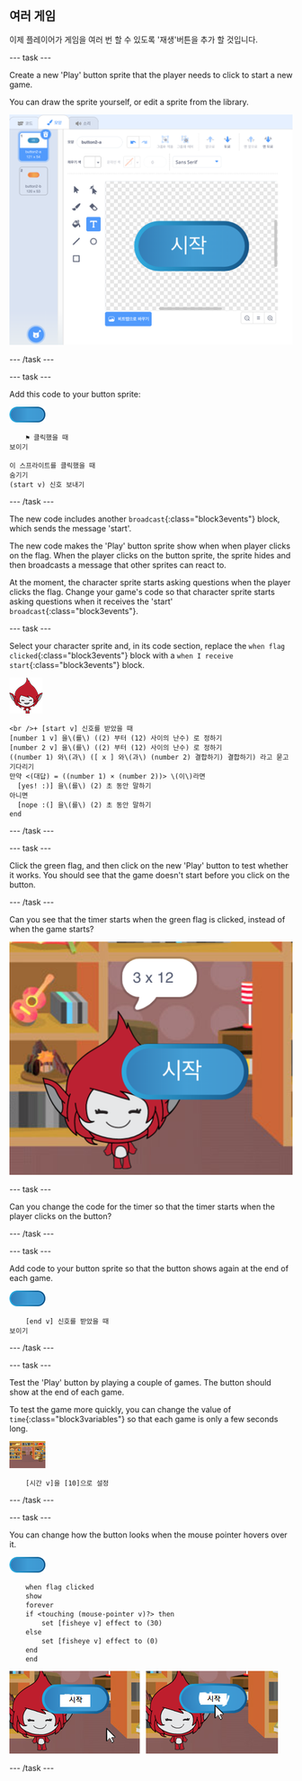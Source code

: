 ## 여러 게임

이제 플레이어가 게임을 여러 번 할 수 있도록 '재생'버튼을 추가 할 것입니다.

\--- task \---

Create a new 'Play' button sprite that the player needs to click to start a new game.

You can draw the sprite yourself, or edit a sprite from the library.

![Picture of the play button](images/brain-play.png)

\--- /task \---

\--- task \---

Add this code to your button sprite:

![Button sprite](images/button-sprite.png)

```blocks3
    ⚑ 클릭했을 때
보이기

이 스프라이트를 클릭했을 때
숨기기
(start v) 신호 보내기
```

\--- /task \---

The new code includes another `broadcast`{:class="block3events"} block, which sends the message 'start'.

The new code makes the 'Play' button sprite show when when player clicks on the flag. When the player clicks on the button sprite, the sprite hides and then broadcasts a message that other sprites can react to.

At the moment, the character sprite starts asking questions when the player clicks the flag. Change your game's code so that character sprite starts asking questions when it receives the 'start' `broadcast`{:class="block3events"}.

\--- task \---

Select your character sprite and, in its code section, replace the `when flag clicked`{:class="block3events"} block with a `when I receive start`{:class="block3events"} block.

![Character sprite](images/giga-sprite.png)

```blocks3
<br />+ [start v] 신호를 받았을 때
[number 1 v] 을\(를\) ((2) 부터 (12) 사이의 난수) 로 정하기
[number 2 v] 을\(를\) ((2) 부터 (12) 사이의 난수) 로 정하기
((number 1) 와\(과\) ([ x ] 와\(과\) (number 2) 결합하기) 결합하기) 라고 묻고 기다리기
만약 <(대답) = ((number 1) × (number 2))> \(이\)라면 
  [yes! :)] 을\(를\) (2) 초 동안 말하기
아니면 
  [nope :(] 을\(를\) (2) 초 동안 말하기
end
```

\--- /task \---

\--- task \---

Click the green flag, and then click on the new 'Play' button to test whether it works. You should see that the game doesn't start before you click on the button.

\--- /task \---

Can you see that the timer starts when the green flag is clicked, instead of when the game starts?

![Timer has started](images/brain-timer-bug.png)

\--- task \---

Can you change the code for the timer so that the timer starts when the player clicks on the button?

\--- /task \---

\--- task \---

Add code to your button sprite so that the button shows again at the end of each game.

![Button sprite](images/button-sprite.png)

```blocks3
    [end v] 신호를 받았을 때
보이기
```

\--- /task \---

\--- task \---

Test the 'Play' button by playing a couple of games. The button should show at the end of each game.

To test the game more quickly, you can change the value of `time`{:class="block3variables"} so that each game is only a few seconds long.

![Stage](images/stage-sprite.png)

```blocks3
    [시간 v]을 [10]으로 설정
```

\--- /task \---

\--- task \---

You can change how the button looks when the mouse pointer hovers over it.

![Button](images/button-sprite.png)

```blocks3
    when flag clicked
    show
    forever
    if <touching (mouse-pointer v)?> then
        set [fisheye v] effect to (30)
    else
        set [fisheye v] effect to (0)
    end
    end
```

![screenshot](images/brain-fisheye.png)

\--- /task \---